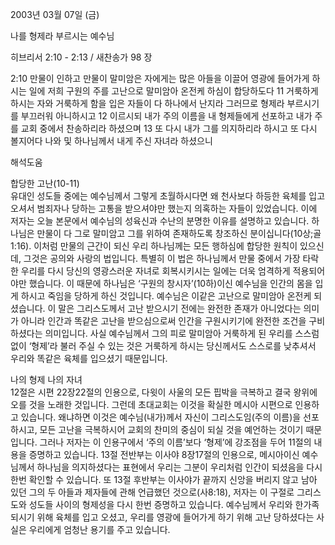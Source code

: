 2003년 03월 07일 (금)

나를 형제라 부르시는 예수님



히브리서 2:10 - 2:13 / 새찬송가 98 장


2:10 만물이 인하고 만물이 말미암은 자에게는 많은 아들을 이끌어 영광에 들어가게 하시는 일에 저희 구원의 주를 고난으로 말미암아 온전케 하심이 합당하도다
11 거룩하게 하시는 자와 거룩하게 함을 입은 자들이 다 하나에서 난지라 그러므로 형제라 부르시기를 부끄러워 아니하시고 
12 이르시되 내가 주의 이름을 내 형제들에게 선포하고 내가 주를 교회 중에서 찬송하리라 하셨으며 
13 또 다시 내가 그를 의지하리라 하시고 또 다시 볼지어다 나와 및 하나님께서 내게 주신 자녀라 하셨으니

해석도움





합당한 고난(10-11)  
유대인 성도들 중에는 예수님께서 그렇게 초월하시다면 왜 천사보다 하등한 육체를 입고 오셔서 범죄자나 당하는 고통을 받으셔야만 했는지 의혹하는 자들이 있었습니다. 이에 저자는 오늘 본문에서 예수님의 성육신과 수난의 분명한 이유를 설명하고 있습니다. 하나님은 만물이 다 그로 말미암고 그를 위하여 존재하도록 창조하신 분이십니다(10상;골1:16). 이처럼 만물의 근간이 되신 우리 하나님께는 모든 행하심에 합당한 원칙이 있으신데, 그것은 공의와 사랑의 법입니다. 특별히 이 법은 하나님께서 만물 중에서 가장 타락한 우리를 다시 당신의 영광스러운 자녀로 회복시키시는 일에는 더욱 엄격하게 적용되어야만 했습니다. 이 때문에 하나님은 ‘구원의 창시자’(10하)이신 예수님을 인간의 몸을 입게 하시고 죽임을 당하게 하신 것입니다. 예수님은 이같은 고난으로 말미암아 온전케 되셨습니다. 이 말은 그리스도께서 고난 받으시기 전에는 완전한 존재가 아니었다는 의미가 아니라 인간과 똑같은 고난을 받으심으로써 인간을 구원시키기에 완전한 조건을 구비하셨다는 의미입니다. 사실 예수님께서 그의 피로 말미암아 거룩하게 된 우리를 스스럼 없이 ‘형제’라 불러 주실 수 있는 것은 거룩하게 하시는 당신께서도 스스로를 낮추셔서 우리와 똑같은 육체를 입으셨기 때문입니다.

나의 형제 나의 자녀  
12절은 시편 22장22절의 인용으로, 다윗이 사울의 모든 핍박을 극복하고 결국 왕위에 오를 것을 노래한 것입니다. 그런데 초대교회는 이것을 확실한 메시아 시편으로 인용하고 있습니다. 왜냐하면 이것은 예수님(내가)께서 자신이 그리스도임(주의 이름)을 선포하시고, 모든 고난을 극복하시어 교회의 찬미의 중심이 되실 것을 예언하는 것이기 때문입니다. 그러나 저자는 이 인용구에서 ‘주의 이름’보다 ‘형제’에 강조점을 두어 11절의 내용을 증명하고 있습니다. 13절 전반부는 이사야 8장17절의 인용으로, 메시아이신 예수님께서 하나님을 의지하셨다는 표현에서 우리는 그분이 우리처럼 인간이 되셨음을 다시 한번 확인할 수 있습니다. 또 13절 후반부는 이사야가 끝까지 신앙을 버리지 않고 남아 있던 그의 두 아들과 제자들에 관해 언급했던 것으로(사8:18), 저자는 이 구절로 그리스도와 성도들 사이의 형제성을 다시 한번 증명하고 있습니다. 예수님께서 우리와 한가족 되시기 위해 육체를 입고 오셨고, 우리를 영광에 들어가게 하기 위해 고난 당하셨다는 사실은 우리에게 엄청난 용기를 주고 있습니다.